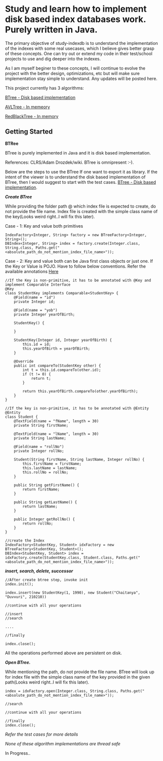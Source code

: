 Study and learn how to implement disk based index databases work. Purely written in Java.
================================================================================================

The primary objective of study-indexdb is to understand the implementation of the indexes with some real usecases, which I believe gives better grasp of these concepts. One can try out or extend my code in their test/school projects to use and dig deeper into the indexes.

As I am myself beginer to these concepts, I will continue to evolve the project with the better design, optimizations, etc but will make sure implementation stay simple to understand. Any updates will be posted here.

This project currently has 3 algorithms:

[BTree - Disk based implementation](https://github.com/cduvvuri18/study-indexdb/tree/master/src/main/java/com/cduvvuri/sidb/persistent/btree)

[AVLTree - In memeory](https://github.com/cduvvuri18/study-indexdb/tree/master/src/main/java/com/cduvvuri/sidb/inmem/avltree)

[RedBlackTree - In memory](https://github.com/cduvvuri18/study-indexdb/tree/master/src/main/java/com/cduvvuri/sidb/inmem/redblack)


## Getting Started

**BTRee**

BTree is purely implemented in Java and it is disk based implementation.

References: CLRS/Adam Drozdek/wiki. BTree is omnipresent :-). 

Below are the steps to use the BTree If one want to export it as library. If the intent of the viewer is to understand the disk based implementation of BTree, then I would suggest to start with the test cases. [BTree - Disk based implementation](https://github.com/cduvvuri18/study-indexdb/tree/master/src/main/java/com/cduvvuri/sidb/persistent/btree).  

***Create BTree***

While providing the folder path @ which index file is expected to create, do not provide the file name. Index file is created with the simple class name of the key(Looks weird right..I will fix this later).

Case - 1: Key and value both primitives
```
IndexFactory<Integer, String> factory = new BTreeFactory<Integer, String>();
DBIndex<Integer, String> index = factory.create(Integer.class, String.class, Paths.get("<absolute_path_do_not_mention_index_file_name>"));
```

Case - 2: Key and value both can be Java first class objects or just one. If the Key or Value is POJO. Have to follow below conventions. Refer the available annotations [Here](https://github.com/cduvvuri18/study-indexdb/tree/master/src/main/java/com/cduvvuri/sidb/annotations)



```
//If the Key is non-primitive, it has to be annotated with @Key and implement Comparable Interface
@Key
class StudentKey implements Comparable<StudentKey> {
	@Field(name = "id")
	private Integer id;

	@Field(name = "yob")
	private Integer yearOfBirth;

	StudentKey() {

	}

	StudentKey(Integer id, Integer yearOfBirth) {
		this.id = id;
		this.yearOfBirth = yearOfBirth;
	}

	@Override
	public int compareTo(StudentKey other) {
		int t = this.id.compareTo(other.id);
		if (t != 0) {
			return t;
		}

		return this.yearOfBirth.compareTo(other.yearOfBirth);
	}
}

//If the key is non-primitive, it has to be annotated with @Entity
@Entity
class Student {
	@TextField(name = "fName", length = 30)
	private String firstName;

	@TextField(name = "lName", length = 30)
	private String lastName;

	@Field(name = "rollNo")
	private Integer rollNo;
  
 	Student(String firstName, String lastName, Integer rollNo) {
		this.firstName = firstName;
		this.lastName = lastName;
		this.rollNo = rollNo;
	}

	public String getFirstName() {
		return firstName;
	}

	public String getLastName() {
		return lastName;
	}

	public Integer getRollNo() {
		return rollNo;
	}
}

//create the Index
IndexFactory<StudentKey, Student> idxFactory = new BTreeFactory<StudentKey, Student>();
DBIndex<StudentKey, Student> index = idxFactory.create(StudentKey.class, Student.class, Paths.get("<absolute_path_do_not_mention_index_file_name>"));
```

***insert, search, delete, successor***
```
//After create btree step, invoke init
index.init();

index.insert(new StudentKey(1, 1990), new Student("Chaitanya", "Duvvuri", 210210))

//continue with all your operations

//insert
//search

....

//finally

index.close();
```
All the operations performed above are persistent on disk. 

***Open BTree.***

While mentioning the path, do not provide the file name. BTree will look up for index file with the simple class name of the key provided in the given path(Looks weird right..I will fix this later).

```
index = idxFactory.open(Integer.class, String.class, Paths.get("<absolute_path_do_not_mention_index_file_name>"));

//search

//continue with all your operations

//finally
index.close();
```
*Refer the test cases for more details*


*None of these algorithm implementations are thread safe*

In Progress..


